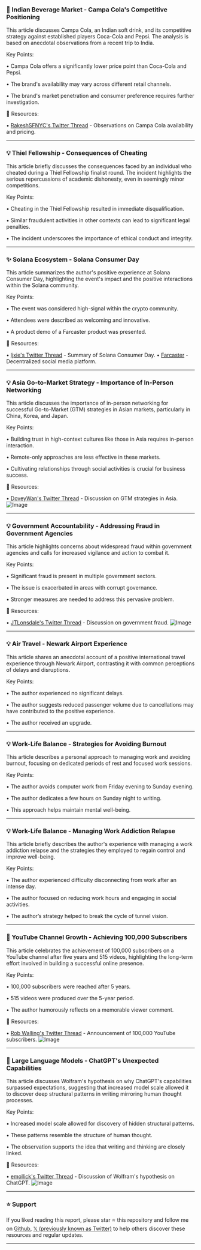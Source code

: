 ### 🤖 Indian Beverage Market - Campa Cola's Competitive Positioning

This article discusses Campa Cola, an Indian soft drink, and its competitive strategy against established players Coca-Cola and Pepsi.  The analysis is based on anecdotal observations from a recent trip to India.

Key Points:

• Campa Cola offers a significantly lower price point than Coca-Cola and Pepsi.


• The brand's availability may vary across different retail channels.


• The brand's market penetration and consumer preference requires further investigation.


🔗 Resources:

• [RakeshSFNYC's Twitter Thread](https://x.com/RakeshSFNYC/status/1923580438829990027) - Observations on Campa Cola availability and pricing.


---
### 💡 Thiel Fellowship - Consequences of Cheating

This article briefly discusses the consequences faced by an individual who cheated during a Thiel Fellowship finalist round.  The incident highlights the serious repercussions of academic dishonesty, even in seemingly minor competitions.

Key Points:

• Cheating in the Thiel Fellowship resulted in immediate disqualification.


•  Similar fraudulent activities in other contexts can lead to significant legal penalties.


• The incident underscores the importance of ethical conduct and integrity.


---
### ✨ Solana Ecosystem - Solana Consumer Day

This article summarizes the author's positive experience at Solana Consumer Day, highlighting the event's impact and the positive interactions within the Solana community.

Key Points:

• The event was considered high-signal within the crypto community.


• Attendees were described as welcoming and innovative.


• A product demo of a Farcaster product was presented.


🔗 Resources:

• [ljxie's Twitter Thread](https://x.com/ljxie/status/1923563427257012226) - Summary of Solana Consumer Day.
• [Farcaster](https://x.com/farcaster_xyz) - Decentralized social media platform.

---
### 💡 Asia Go-to-Market Strategy - Importance of In-Person Networking

This article discusses the importance of in-person networking for successful Go-to-Market (GTM) strategies in Asian markets, particularly in China, Korea, and Japan.

Key Points:

• Building trust in high-context cultures like those in Asia requires in-person interaction.


•  Remote-only approaches are less effective in these markets.


• Cultivating relationships through social activities is crucial for business success.


🔗 Resources:

• [DoveyWan's Twitter Thread](https://x.com/DoveyWan/status/1923568040136015910) - Discussion on GTM strategies in Asia.
![Image](https://pbs.twimg.com/media/GhVo_eRaUAAsrhP?format=png&name=small)

---
### 💡 Government Accountability - Addressing Fraud in Government Agencies

This article highlights concerns about widespread fraud within government agencies and calls for increased vigilance and action to combat it.

Key Points:

•  Significant fraud is present in multiple government sectors.


• The issue is exacerbated in areas with corrupt governance.


•  Stronger measures are needed to address this pervasive problem.


🔗 Resources:

• [JTLonsdale's Twitter Thread](https://x.com/JTLonsdale/status/1923567962067230819) - Discussion on government fraud.
![Image](https://pbs.twimg.com/media/GrGB1UcWcAAKmig?format=jpg&name=small)

---
### 💡 Air Travel - Newark Airport Experience

This article shares an anecdotal account of a positive international travel experience through Newark Airport, contrasting it with common perceptions of delays and disruptions.

Key Points:

• The author experienced no significant delays.


• The author suggests reduced passenger volume due to cancellations may have contributed to the positive experience.


•  The author received an upgrade.


---
### 💡 Work-Life Balance - Strategies for Avoiding Burnout

This article describes a personal approach to managing work and avoiding burnout, focusing on dedicated periods of rest and focused work sessions.

Key Points:

• The author avoids computer work from Friday evening to Sunday evening.


• The author dedicates a few hours on Sunday night to writing.


•  This approach helps maintain mental well-being.


---
### 💡 Work-Life Balance - Managing Work Addiction Relapse

This article briefly describes the author's experience with managing a work addiction relapse and the strategies they employed to regain control and improve well-being.

Key Points:

• The author experienced difficulty disconnecting from work after an intense day.


•  The author focused on reducing work hours and engaging in social activities.


• The author’s strategy helped to break the cycle of tunnel vision.



---
### 🚀 YouTube Channel Growth - Achieving 100,000 Subscribers

This article celebrates the achievement of 100,000 subscribers on a YouTube channel after five years and 515 videos, highlighting the long-term effort involved in building a successful online presence.


Key Points:

• 100,000 subscribers were reached after 5 years.


•  515 videos were produced over the 5-year period.


• The author humorously reflects on a memorable viewer comment.


🔗 Resources:

• [Rob Walling's Twitter Thread](https://x.com/robwalling/status/1923436228554142002) - Announcement of 100,000 YouTube subscribers.
![Image](https://pbs.twimg.com/media/GrFls-LWEAA-xBg?format=jpg&name=small)

---
### 🤖 Large Language Models -  ChatGPT's Unexpected Capabilities

This article discusses Wolfram's hypothesis on why ChatGPT's capabilities surpassed expectations, suggesting that increased model scale allowed it to discover deep structural patterns in writing mirroring human thought processes.

Key Points:

• Increased model scale allowed for discovery of hidden structural patterns.


•  These patterns resemble the structure of human thought.


• The observation supports the idea that writing and thinking are closely linked.


🔗 Resources:

• [emollick's Twitter Thread](https://x.com/emollick/status/1923533622071480727) - Discussion of Wolfram's hypothesis on ChatGPT.
![Image](https://pbs.twimg.com/media/GrHDiXQXMAAjDD-?format=jpg&name=small)


---

### ⭐️ Support

If you liked reading this report, please star ⭐️ this repository and follow me on [Github](https://github.com/Drix10), [𝕏 (previously known as Twitter)](https://x.com/DRIX_10_) to help others discover these resources and regular updates.

---